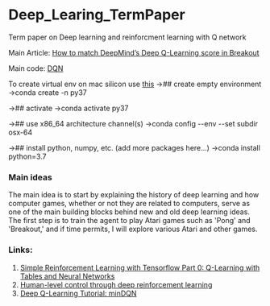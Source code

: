 # Deep_Learing_TermPaper
 Term paper on Deep learning and reinforcment learning with Q network

Main Article: [How to match DeepMind’s Deep Q-Learning score in Breakout](https://towardsdatascience.com/tutorial-double-deep-q-learning-with-dueling-network-architectures-4c1b3fb7f756)

Main code: [DQN](https://github.com/fg91/Deep-Q-Learning)

To create virtual env on mac silicon use [this](https://github.com/conda/conda/issues/12206) 
->## create empty environment
->conda create -n py37

->## activate
->conda activate py37

->## use x86_64 architecture channel(s)
->conda config --env --set subdir osx-64

->## install python, numpy, etc. (add more packages here...)
->conda install python=3.7

### Main ideas
The main idea is to start by explaining the history of deep learning and how computer games, whether or not they are related to computers, serve as one of the main building blocks behind new and old deep learning ideas. The first step is to train the agent to play Atari games such as 'Pong' and 'Breakout,' and if time permits, I will explore various Atari and other games.

### Links:
1. [Simple Reinforcement Learning with Tensorflow Part 0: Q-Learning with Tables and Neural Networks](https://medium.com/emergent-future/simple-reinforcement-learning-with-tensorflow-part-0-q-learning-with-tables-and-neural-networks-d195264329d0)
2. [Human-level control through deep reinforcement learning](https://storage.googleapis.com/deepmind-media/dqn/DQNNaturePaper.pdf)
3. [Deep Q-Learning Tutorial: minDQN](https://towardsdatascience.com/deep-q-learning-tutorial-mindqn-2a4c855abffc)

